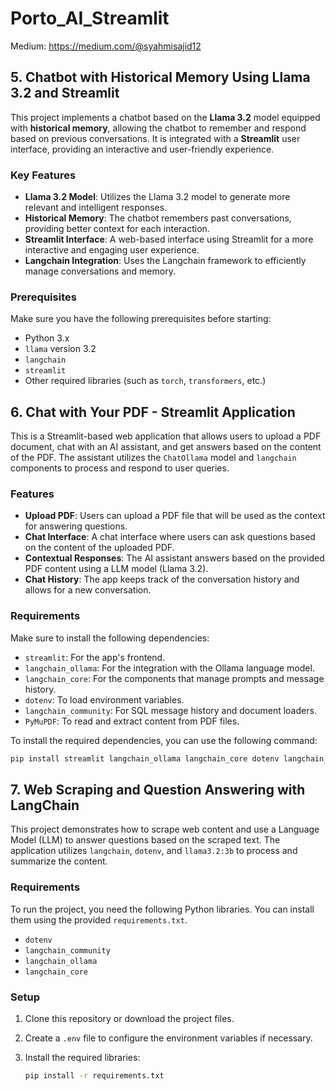 # Porto_AI_Streamlit

Medium:
https://medium.com/@syahmisajid12

## 5. **Chatbot with Historical Memory Using Llama 3.2 and Streamlit**

This project implements a chatbot based on the **Llama 3.2** model equipped with **historical memory**, allowing the chatbot to remember and respond based on previous conversations. It is integrated with a **Streamlit** user interface, providing an interactive and user-friendly experience.

### Key Features

- **Llama 3.2 Model**: Utilizes the Llama 3.2 model to generate more relevant and intelligent responses.
- **Historical Memory**: The chatbot remembers past conversations, providing better context for each interaction.
- **Streamlit Interface**: A web-based interface using Streamlit for a more interactive and engaging user experience.
- **Langchain Integration**: Uses the Langchain framework to efficiently manage conversations and memory.

### Prerequisites

Make sure you have the following prerequisites before starting:

- Python 3.x
- `llama` version 3.2
- `langchain`
- `streamlit`
- Other required libraries (such as `torch`, `transformers`, etc.)

## 6. Chat with Your PDF - Streamlit Application

This is a Streamlit-based web application that allows users to upload a PDF document, chat with an AI assistant, and get answers based on the content of the PDF. The assistant utilizes the `ChatOllama` model and `langchain` components to process and respond to user queries.

### Features

- **Upload PDF**: Users can upload a PDF file that will be used as the context for answering questions.
- **Chat Interface**: A chat interface where users can ask questions based on the content of the uploaded PDF.
- **Contextual Responses**: The AI assistant answers based on the provided PDF content using a LLM model (Llama 3.2).
- **Chat History**: The app keeps track of the conversation history and allows for a new conversation.

### Requirements

Make sure to install the following dependencies:

- `streamlit`: For the app's frontend.
- `langchain_ollama`: For the integration with the Ollama language model.
- `langchain_core`: For the components that manage prompts and message history.
- `dotenv`: To load environment variables.
- `langchain_community`: For SQL message history and document loaders.
- `PyMuPDF`: To read and extract content from PDF files.

To install the required dependencies, you can use the following command:

```bash
pip install streamlit langchain_ollama langchain_core dotenv langchain_community PyMuPDF

```

## 7. Web Scraping and Question Answering with LangChain

This project demonstrates how to scrape web content and use a Language Model (LLM) to answer questions based on the scraped text. The application utilizes `langchain`, `dotenv`, and `llama3.2:3b` to process and summarize the content.

### Requirements

To run the project, you need the following Python libraries. You can install them using the provided `requirements.txt`.

- `dotenv`
- `langchain_community`
- `langchain_ollama`
- `langchain_core`

### Setup

1. Clone this repository or download the project files.

2. Create a `.env` file to configure the environment variables if necessary.

3. Install the required libraries:

   ```bash
   pip install -r requirements.txt
   ```
